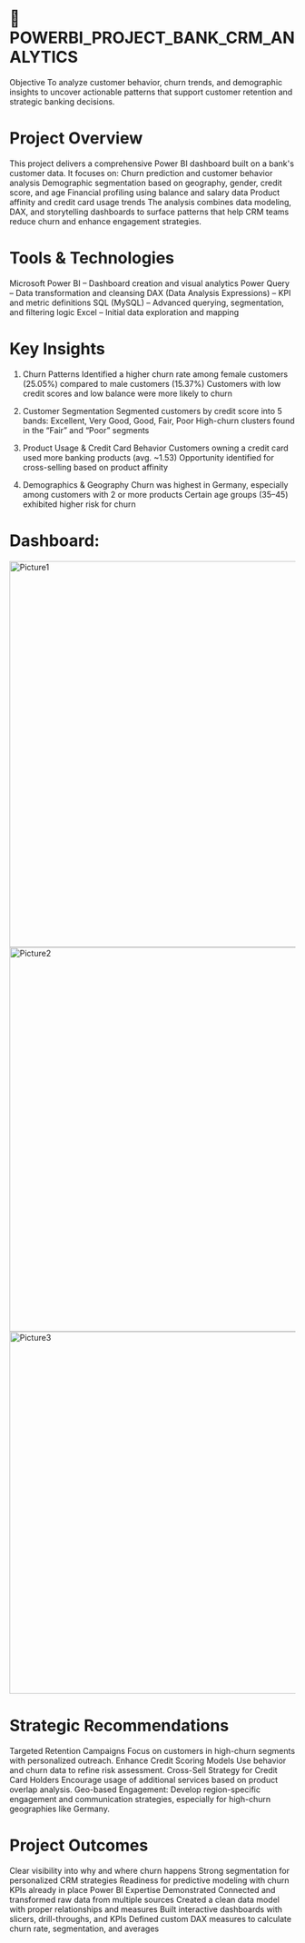 # 🏦 POWERBI_PROJECT_BANK_CRM_ANALYTICS

Objective
To analyze customer behavior, churn trends, and demographic insights to uncover actionable patterns that support customer retention and strategic banking decisions.

# Project Overview
This project delivers a comprehensive Power BI dashboard built on a bank's customer data. It focuses on:
Churn prediction and customer behavior analysis
Demographic segmentation based on geography, gender, credit score, and age
Financial profiling using balance and salary data
Product affinity and credit card usage trends
The analysis combines data modeling, DAX, and storytelling dashboards to surface patterns that help CRM teams reduce churn and enhance engagement strategies.

# Tools & Technologies
Microsoft Power BI – Dashboard creation and visual analytics
Power Query – Data transformation and cleansing
DAX (Data Analysis Expressions) – KPI and metric definitions
SQL (MySQL) – Advanced querying, segmentation, and filtering logic
Excel – Initial data exploration and mapping

# Key Insights
1. Churn Patterns
Identified a higher churn rate among female customers (25.05%) compared to male customers (15.37%)
Customers with low credit scores and low balance were more likely to churn

2. Customer Segmentation
Segmented customers by credit score into 5 bands: Excellent, Very Good, Good, Fair, Poor
High-churn clusters found in the “Fair” and “Poor” segments

3. Product Usage & Credit Card Behavior
Customers owning a credit card used more banking products (avg. ~1.53)
Opportunity identified for cross-selling based on product affinity

4. Demographics & Geography
Churn was highest in Germany, especially among customers with 2 or more products
Certain age groups (35–45) exhibited higher risk for churn

# Dashboard:
<img width="1224" height="680" alt="Picture1" src="https://github.com/user-attachments/assets/87b7fa02-a520-4cee-be83-bf71c78a60c4" />
<img width="1194" height="677" alt="Picture2" src="https://github.com/user-attachments/assets/cd273dc1-af3b-4a3a-ad48-4b9c08f4ac21" />
<img width="1193" height="638" alt="Picture3" src="https://github.com/user-attachments/assets/0a2eb11a-fc58-4c46-acab-d011e6685616" />


# Strategic Recommendations
Targeted Retention Campaigns
Focus on customers in high-churn segments with personalized outreach.
Enhance Credit Scoring Models
Use behavior and churn data to refine risk assessment.
Cross-Sell Strategy for Credit Card Holders
Encourage usage of additional services based on product overlap analysis.
Geo-based Engagement:
Develop region-specific engagement and communication strategies, especially for high-churn geographies like Germany.

# Project Outcomes
Clear visibility into why and where churn happens
Strong segmentation for personalized CRM strategies
Readiness for predictive modeling with churn KPIs already in place
Power BI Expertise Demonstrated
Connected and transformed raw data from multiple sources
Created a clean data model with proper relationships and measures
Built interactive dashboards with slicers, drill-throughs, and KPIs
Defined custom DAX measures to calculate churn rate, segmentation, and averages
